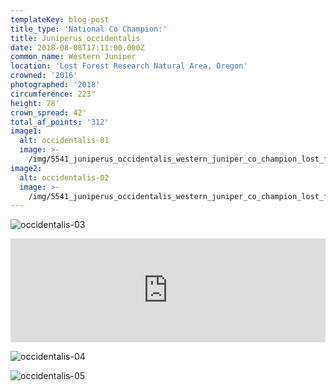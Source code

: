 ```yaml
---
templateKey: blog-post
title_type: 'National Co Champion:'
title: Juniperus occidentalis
date: 2018-08-08T17:11:00.000Z
common_name: Western Juniper
location: 'Lost Forest Research Natural Area, Oregon'
crowned: '2016'
photographed: '2018'
circumference: 223"
height: 78'
crown_spread: 42'
total_af_points: '312'
image1:
  alt: occidentalis-01
  image: >-
    /img/5541_juniperus_occidentalis_western_juniper_co_champion_lost_forest_research_area_oregon_8-8-2018_american_forests_brian_kelley_full.jpg
image2:
  alt: occidentalis-02
  image: >-
    /img/5541_juniperus_occidentalis_western_juniper_co_champion_lost_forest_research_area_oregon_8-8-2018_american_forests_brian_kelley_base.jpg
---
```

![occidentalis-03](/img/5541_juniperus_occidentalis_western_juniper_co_champion_lost_forest_research_area_oregon_8-8-2018_american_forests_brian_kelley_canopy.jpg)

<iframe width="100%" height="166" scrolling="no" frameborder="no" allow="autoplay" src="https://w.soundcloud.com/player/?url=https%3A//api.soundcloud.com/tracks/626524434&color=%23ff5500&auto_play=false&hide_related=false&show_comments=true&show_user=true&show_reposts=false&show_teaser=true"></iframe>

![occidentalis-04](/img/5541_juniperus_occidentalis_western_juniper_co_champion_lost_forest_research_area_oregon_8-8-2018_american_forests_brian_kelley_scale.jpg)

![occidentalis-05](/img/5541_juniperus_occidentalis_western_juniper_co_champion_lost_forest_research_area_oregon_8-8-2018_american_forests_brian_kelley_needle.jpg)
